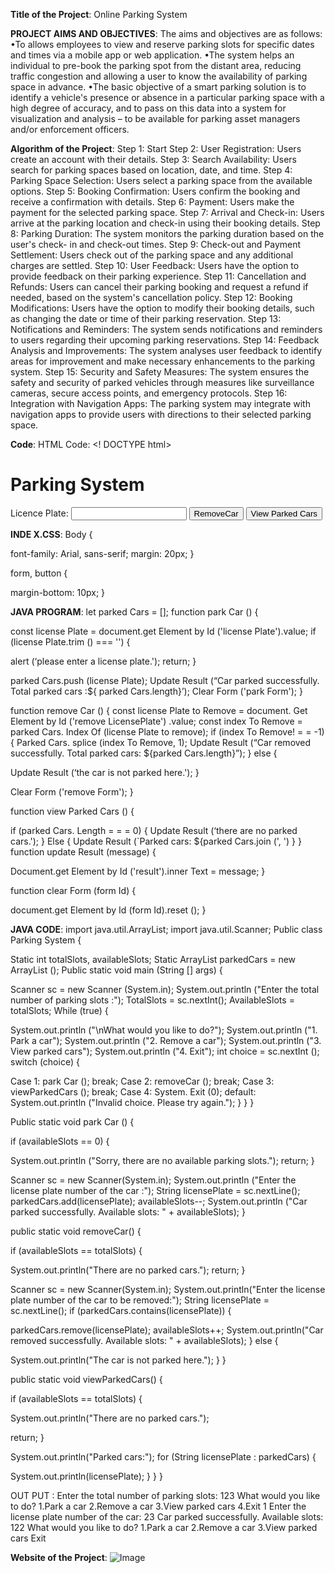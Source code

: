 **Title of the Project**: Online Parking System

**PROJECT AIMS AND OBJECTIVES**:
The aims and objectives are as follows:
•To allows employees to view and reserve parking slots for specific dates and times via a mobile app or web application.
•The system helps an individual to pre-book the parking spot from the distant area, reducing traffic congestion and allowing a user to know the availability of parking space in advance.
•The basic objective of a smart parking solution is to identify a vehicle's presence or absence in a particular parking space with a high degree of accuracy, and to pass on this data into a system for visualization and analysis – to be available for parking asset managers and/or enforcement officers.

**Algorithm of the Project**:
Step 1: Start
Step 2: User Registration: Users create an account with their details.
Step 3: Search Availability: Users search for parking spaces based on location, date, and time.
Step 4: Parking Space Selection: Users select a parking space from the available options.
Step 5: Booking Confirmation: Users confirm the booking and receive a confirmation with details.
Step 6: Payment: Users make the payment for the selected parking space.
Step 7: Arrival and Check-in: Users arrive at the parking location and check-in using their booking details.
Step 8: Parking Duration: The system monitors the parking duration based on the user's check- in and check-out times.
Step 9: Check-out and Payment Settlement: Users check out of the parking space and any additional charges are settled.
Step 10: User Feedback: Users have the option to provide feedback on their parking experience.
Step 11: Cancellation and Refunds: Users can cancel their parking booking and request a refund if needed, based on the system's cancellation policy.
Step 12: Booking Modifications: Users have the option to modify their booking details, such as changing the date or time of their parking reservation.
Step 13: Notifications and Reminders: The system sends notifications and reminders to users regarding their upcoming parking reservations.
Step 14: Feedback Analysis and Improvements: The system analyses user feedback to identify areas for improvement and make necessary enhancements to the parking system.
Step 15: Security and Safety Measures: The system ensures the safety and security of parked vehicles through measures like surveillance cameras, secure access points, and emergency protocols.
Step 16: Integration with Navigation Apps: The parking system may integrate with navigation apps to provide users with directions to their selected parking space.

**Code**:
HTML Code:
<! DOCTYPE html>
<html lang=”en”>
<head>
<meta charset=”UTF-8”>
<meta name=”viewport” content=”width=device-width,initial- scale=1.0”>
<link rel=”stylesheet” herf=”styles.css”>
<title>Parking System</title>
</head>
<body>
<h1>Parking System</h1>
<form id=”park form”>
<label for=”licence plate”>Licence Plate:</lable>
<input type=”text” id=”remove Licence Plate” required>
<button type=”button” onclick=”remove Car ()”>RemoveCar</button>
</form>
<button onclick=”view Parked Cars ()”>View Parked Cars</button>
<div id=”result”></div>
<script src=”script.js”></script>
</body>
</html>

**INDE X.CSS**:
Body
{

font-family: Arial, sans-serif; margin: 20px;
}


form, button
{

margin-bottom: 10px;
}

**JAVA PROGRAM**:
let parked Cars = []; function park Car ()
{

const license Plate = document.get Element by Id ('license Plate').value; if (license Plate.trim () === '')
{

alert (‘please enter a license plate.'); return;
}

parked Cars.push (license Plate);
Update Result (“Car parked successfully. Total parked cars :${ parked Cars.length}’); Clear Form ('park Form');
}

function remove Car ()
{
const license Plate to Remove = document. Get Element by Id ('remove LicensePlate')
.value;
const index To Remove = parked Cars. Index Of (license Plate to remove); if (index To Remove! = = -1)
{
Parked Cars. splice (index To Remove, 1);
Update Result (“Car removed successfully. Total parked cars: ${parked Cars.length}”);
}
else
{

Update Result (‘the car is not parked here.');
}

Clear Form ('remove Form');
}

function view Parked Cars ()
{

  if (parked Cars. Length = = = 0)
  {
    Update Result (‘there are no parked cars.');
  }
  Else
  {
  Update Result (`Parked cars: ${parked Cars.join (', ')
  }
}
function update Result (message)
{

Document.get Element by Id ('result').inner Text = message;
}

function clear Form (form Id)
{

document.get Element by Id (form Id).reset ();
}

**JAVA CODE**:
import java.util.ArrayList; import java.util.Scanner; Public class Parking System
{

Static int totalSlots, availableSlots;
Static ArrayList<String> parkedCars = new ArrayList<String> (); Public static void main (String [] args)
{

Scanner sc = new Scanner (System.in);
System.out.println ("Enter the total number of parking slots :"); TotalSlots = sc.nextInt();
AvailableSlots = totalSlots; While (true)
{

System.out.println ("\nWhat would you like to do?"); System.out.println ("1. Park a car"); System.out.println ("2. Remove a car"); System.out.println ("3. View parked cars");
System.out.println ("4. Exit"); int choice = sc.nextInt (); switch (choice)
{


Case 1:
        park Car (); 
        break;
Case 2:
        removeCar ();
        break;
Case 3:
        viewParkedCars ();
        break;
Case 4:
        System. Exit (0);
default:
        System.out.println ("Invalid choice. Please try again.");
}
}
}

Public static void park Car ()
{

if (availableSlots == 0)
{

System.out.println ("Sorry, there are no available parking slots.");
return;
}

Scanner sc = new Scanner(System.in);
System.out.println ("Enter the license plate number of the car :"); String licensePlate = sc.nextLine(); parkedCars.add(licensePlate);
availableSlots--;
System.out.println ("Car parked successfully. Available slots: " + availableSlots);
}

public static void removeCar()
{

if (availableSlots == totalSlots)
{

System.out.println("There are no parked cars."); return;
}

Scanner sc = new Scanner(System.in);
System.out.println("Enter the license plate number of the car to be removed:");
String licensePlate = sc.nextLine();
if (parkedCars.contains(licensePlate))
{

parkedCars.remove(licensePlate); availableSlots++;
System.out.println("Car removed successfully. Available slots: " +	availableSlots);
}
else
{

System.out.println("The car is not parked here.");
}
}

public static void viewParkedCars()
{

if (availableSlots == totalSlots)
{

System.out.println("There are no parked cars.");

return;
}

System.out.println("Parked cars:"); for (String licensePlate : parkedCars)
{

System.out.println(licensePlate);
}
}
}

OUT PUT :
Enter the total number of parking slots: 123
What would you like to do?
1.Park a car
2.Remove a car
3.View parked cars
4.Exit 1
Enter the license plate number of the car: 23
Car parked successfully. Available slots:
122
What would you like to do?
1.Park a car
2.Remove a car
3.View parked cars
Exit 

**Website of the Project**:
![Image](https://github.com/user-attachments/assets/ac5d1e13-b4b7-4098-9b9c-3f7820c6c832)





